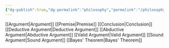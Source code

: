```yaml
---
{"dg-publish":true,"dg-permalink":"philosophy","permalink":"/philosophy/"}
---
```


[[Argument\|Argument]]
[[Premise\|Premise]]
[[Conclusion\|Conclusion]]
[[Deductive Argument\|Deductive Argument]]
[[Abductive Argument\|Abductive Argument]]
[[Valid Argument\|Valid Argument]]
[[Sound Argument\|Sound Argument]]
[[Bayes' Theorem\|Bayes' Theorem]]